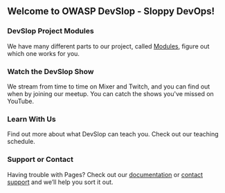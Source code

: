 ## Welcome to OWASP DevSlop - Sloppy DevOps!


### DevSlop Project Modules

We have many different parts to our project, called [Modules](pages/modules.md), figure out which one works for you.

### Watch the DevSlop Show

We stream from time to time on Mixer and Twitch, and you can find out when by joining our meetup.
You can catch the shows you've missed on YouTube. 

### Learn With Us

Find out more about what DevSlop can teach you. Check out our teaching schedule.

### Support or Contact

Having trouble with Pages? Check out our [documentation](https://help.github.com/categories/github-pages-basics/) or [contact support](https://github.com/contact) and we’ll help you sort it out.
